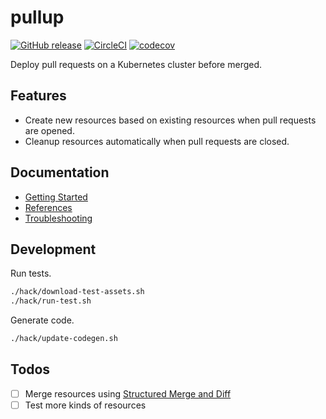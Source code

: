 # pullup

[![GitHub release](https://img.shields.io/github/release/tommy351/pullup.svg)](https://github.com/tommy351/pullup/releases) [![CircleCI](https://circleci.com/gh/tommy351/pullup/tree/master.svg?style=svg)](https://circleci.com/gh/tommy351/pullup/tree/master) [![codecov](https://codecov.io/gh/tommy351/pullup/branch/master/graph/badge.svg)](https://codecov.io/gh/tommy351/pullup)

Deploy pull requests on a Kubernetes cluster before merged.

## Features

- Create new resources based on existing resources when pull requests are opened.
- Cleanup resources automatically when pull requests are closed.

## Documentation

- [Getting Started](docs/getting-started.md)
- [References](docs/references.md)
- [Troubleshooting](docs/troubleshooting.md)

## Development

Run tests.

```sh
./hack/download-test-assets.sh
./hack/run-test.sh
```

Generate code.

```sh
./hack/update-codegen.sh
```

## Todos

- [ ] Merge resources using [Structured Merge and Diff](https://github.com/kubernetes-sigs/structured-merge-diff)
- [ ] Test more kinds of resources
